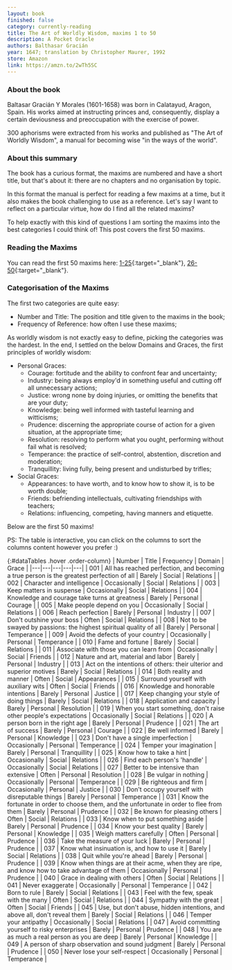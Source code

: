 ```yaml
---
layout: book
finished: false
category: currently-reading
title: The Art of Worldly Wisdom, maxims 1 to 50
description: A Pocket Oracle
authors: Balthasar Gracián
year: 1647; translation by Christopher Maurer, 1992
store: Amazon
link: https://amzn.to/2wTh5SC
---
```


### About the book

Baltasar Gracián Y Morales (1601-1658) was born in Calatayud, Aragon, Spain. His works aimed at instructing princes and, consequently, display a certain deviousness and preoccupation with the exercise of power.

300 aphorisms were extracted from his works and published as "The Art of Worldly Wisdom", a manual for becoming wise "in the ways of the world".

### About this summary

The book has a curious format, the maxims are numbered and have a short title, but that's about it: there are no chapters and no organisation by topic.

In this format the manual is perfect for reading a few maxims at a time, but it also makes the book challenging to use as a reference. Let's say I want to reflect on a particular virtue, how do I find all the related maxims?

To help exactly with this kind of questions I am sorting the maxims into the best categories I could think of! This post covers the first 50 maxims.

### Reading the Maxims

You can read the first 50 maxims here: [1-25](http://community.fortunecity.ws/roswell/vortex/401/library/aoww/aoww01.htm){:target="\_blank"}, [26-50](http://community.fortunecity.ws/roswell/vortex/401/library/aoww/aoww02.htm){:target="\_blank"}.

### Categorisation of the Maxims

The first two categories are quite easy:

- Number and Title: The position and title given to the maxims in the book;
- Frequency of Reference: how often I use these maxims;

As worldly wisdom is not exactly easy to define, picking the categories was the hardest. In the end, I settled on the below Domains and Graces, the first principles of worldly wisdom:

  - Personal Graces:
    - Courage: fortitude and the ability to confront fear and uncertainty;
    - Industry: being always employ'd in something useful and cutting off all unnecessary actions;
    - Justice: wrong none by doing injuries, or omitting the benefits that are your duty;
    - Knowledge: being well informed with tasteful learning and witticisms;
    - Prudence: discerning the appropriate course of action for a given situation, at the appropriate time;
    - Resolution: resolving to perform what you ought, performing without fail what is resolved;
    - Temperance: the practice of self-control, abstention, discretion and moderation;
    - Tranquillity: living fully, being present and undisturbed by trifles;
  - Social Graces:
    - Appearances: to have worth, and to know how to show it, is to be worth double;
    - Friends: befriending intellectuals, cultivating friendships with teachers;
    - Relations: influencing, competing, having manners and etiquette.

Below are the first 50 maxims!

PS: The table is interactive, you can click on the columns to sort the columns content however you prefer :)

<div class="remarkdown table-marker" markdown="block">

  {:#dataTables .hover .order-column}
  | Number | Title | Frequency | Domain | Grace |
  |---|---|---|---|---|
  | 001	| All has reached perfection, and becoming a true person is the greatest perfection of all | Barely | Social | Relations |
  | 002	| Character and intelligence | Occasionally | Social | Relations |
  | 003	| Keep matters in suspense | Occasionally | Social | Relations |
  | 004	| Knowledge and courage take turns at greatness | Barely | Personal | Courage |
  | 005 | Make people depend on you | Occasionally | Social | Relations |
  | 006	| Reach perfection | Barely | Personal | Industry |
  | 007 | Don't outshine your boss | Often | Social | Relations |
  | 008	| Not to be swayed by passions: the highest spiritual quality of all | Barely | Personal | Temperance |
  | 009	| Avoid the defects of your country | Occasionally | Personal | Temperance |
  | 010	| Fame and fortune | Barely | Social | Relations |
  | 011	| Associate with those you can learn from | Occasionally | Social | Friends |
  | 012	| Nature and art, material and labor | Barely | Personal | Industry |
  | 013	| Act on the intentions of others: their ulterior and superior motives | Barely | Social | Relations |
  | 014	| Both reality and manner | Often | Social | Appearances |
  | 015 | Surround yourself with auxiliary wits | Often | Social | Friends |
  | 016	| Knowledge and honorable intentions | Barely | Personal | Justice |
  | 017	| Keep changing your style of doing things | Barely | Social | Relations |
  | 018	| Application and capacity | Barely | Personal | Resolution |
  | 019 | When you start something, don't raise other people's expectations | Occasionally | Social | Relations |
  | 020	| A person born in the right age | Barely | Personal | Prudence |
  | 021	| The art of success | Barely | Personal | Courage |
  | 022	| Be well informed | Barely | Personal | Knowledge |
  | 023 | Don't have a single imperfection | Occasionally | Personal | Temperance |
  | 024	| Temper your imagination | Barely | Personal | Tranquillity |
  | 025	| Know how to take a hint | Occasionally | Social | Relations |
  | 026 | Find each person's 'handle' | Occasionally | Social | Relations |
  | 027 | Better to be intensive than extensive | Often | Personal | Resolution |
  | 028	| Be vulgar in nothing | Occasionally | Personal | Temperance |
  | 029	| Be righteous and firm | Occasionally | Personal | Justice |
  | 030	| Don't occupy yourself with disreputable things | Barely | Personal | Temperance |
  | 031	| Know the fortunate in order to choose them, and the unfortunate in order to flee from them | Barely | Personal | Prudence |
  | 032	| Be known for pleasing others | Often | Social | Relations |
  | 033	| Know when to put something aside | Barely | Personal | Prudence |
  | 034	| Know your best quality | Barely | Personal | Knowledge |
  | 035	| Weigh matters carefully | Often | Personal | Prudence |
  | 036	| Take the measure of your luck | Barely | Personal | Prudence |
  | 037	| Know what insinuation is, and how to use it | Barely | Social | Relations |
  | 038	| Quit while you're ahead | Barely | Personal | Prudence |
  | 039	| Know when things are at their acme, when they are ripe, and know how to take advantage of them | Occasionally | Personal | Prudence |
  | 040	| Grace in dealing with others | Often | Social | Relations |
  | 041	| Never exaggerate | Occasionally | Personal | Temperance |
  | 042	| Born to rule | Barely | Social | Relations |
  | 043	| Feel with the few, speak with the many | Often | Social | Relations |
  | 044	| Sympathy with the great | Often | Social | Friends |
  | 045	| Use, but don't abuse, hidden intentions, and above all, don't reveal them | Barely | Social | Relations |
  | 046	| Temper your antipathy | Occasionally | Social | Relations |
  | 047	| Avoid committing yourself to risky enterprises | Barely | Personal | Prudence |
  | 048	| You are as much a real person as you are deep | Barely | Personal | Knowledge |
  | 049	| A person of sharp observation and sound judgment | Barely | Personal | Prudence |
  | 050	| Never lose your self-respect | Occasionally | Personal | Temperance |

</div>
